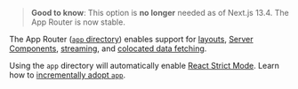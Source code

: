 > **Good to know**: This option is **no longer** needed as of Next.js
> 13.4. The App Router is now stable.

The App Router ([`app`
directory](/docs/app/building-your-application/routing)) enables support
for
[layouts](/docs/app/building-your-application/routing/pages-and-layouts),
[Server
Components](/docs/app/building-your-application/rendering/server-components),
[streaming](/docs/app/building-your-application/routing/loading-ui-and-streaming),
and [colocated data
fetching](/docs/app/building-your-application/data-fetching).

Using the `app` directory will automatically enable [React Strict
Mode](https://react.dev/reference/react/StrictMode). Learn how to
[incrementally adopt
`app`](/docs/app/building-your-application/upgrading/app-router-migration#migrating-from-pages-to-app).
